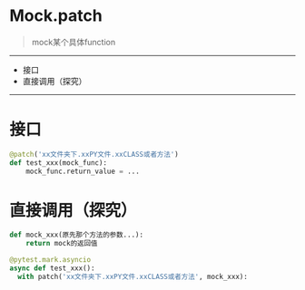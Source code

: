 # Mock.patch
> mock某个具体function 
---
* 接口
* 直接调用（探究）
---

# 接口
```python
@patch('xx文件夹下.xxPY文件.xxCLASS或者方法')
def test_xxx(mock_func):
    mock_func.return_value = ...
```
# 直接调用（探究）
```python
def mock_xxx(原先那个方法的参数...):
    return mock的返回值

@pytest.mark.asyncio
async def test_xxx():
  with patch('xx文件夹下.xxPY文件.xxCLASS或者方法', mock_xxx):
```
